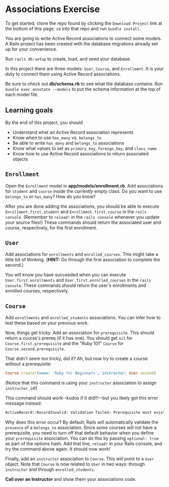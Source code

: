 # Associations Exercise

To get started, clone the repo found by clicking the `Download Project` link at
the bottom of this page. `cd` into that repo and run `bundle install`.

You are going to write Active Record associations to connect some models. A
Rails project has been created with the database migrations already set up for
your convenience.

Run `rails db:setup` to create, load, and seed your database.

In this project there are three models: `User`, `Course`, and `Enrollment`. It
is your duty to connect them using Active Record associations.

Be sure to check out __db/schema.rb__ to see what the database contains. Run
`bundle exec annotate --models` to put the schema information at the top of each
model file.

## Learning goals

By the end of this project, you should

* Understand what an Active Record association represents
* Know when to use `has_many` vs. `belongs_to`
* Be able to write `has_many` and `belongs_to` associations
* Know what values to set as `primary_key`, `foreign_key`, and `class_name`
* Know how to use Active Record associations to return associated objects

## `Enrollment`

Open the `Enrollment` model in __app/models/enrollment.rb__. Add associations
for `student` and `course` inside the currently empty class. Do you want to use
`belongs_to` or `has_many`? How do you know?

After you are done adding the associations, you should be able to execute
`Enrollment.first.student` and `Enrollment.first.course` in the `rails console`.
(Remember to `reload!` in the `rails console` whenever you update your source
files!) These commands should return the associated user and course,
respectively, for the first enrollment.

## `User`

Add associations for `enrollments` and `enrolled_courses`. This might take a
little bit of thinking. (**HINT:** Go through the first association to complete
the second.)

You will know you have succeeded when you can execute `User.first.enrollments`
and `User.first.enrolled_courses` in the `rails console`. These commands should
return the user's enrollments and enrolled courses, respectively.

## `Course`

Add `enrollments` and `enrolled_students` associations. You can infer how to
test these based on your previous work.

Now, things get tricky. Add an association for `prerequisite`. This should
return a course's prereq (if it has one). You should get `nil` for
`Course.first.prerequisite` and the "Ruby 101" `Course` for
`Course.second.prerequisite`.

That didn't seem too tricky, did it? Ah, but now try to create a course without
a prerequisite:

```rb
Course.create!(name: 'Ruby for Beginners', instructor: User.second)
```

(Notice that this command is using your `instructor` association to assign
`instructor_id`!)

This command should work--kudos if it did!!!--but you likely got this error
message instead:

```sh
ActiveRecord::RecordInvalid: Validation failed: Prerequisite must exist
```

Why does this error occur? By default, Rails will automatically validate the
`presence` of a `belongs_to` association. Since some courses will not have a
prerequisite, you need to turn off that default behavior when you define your
`prerequisite` association. You can do this by passing `optional: true` as part
of the options hash. Add that line, `reload!` in your Rails console, and try the
command above again. It should now work!

Finally, add an `instructor` association to `Course`. This will point to a
`User` object. Note that `Course` is now related to `User` in two ways: through
`instructor` and through `enrolled_students`.

**Call over an Instructor** and show them your associations code.
